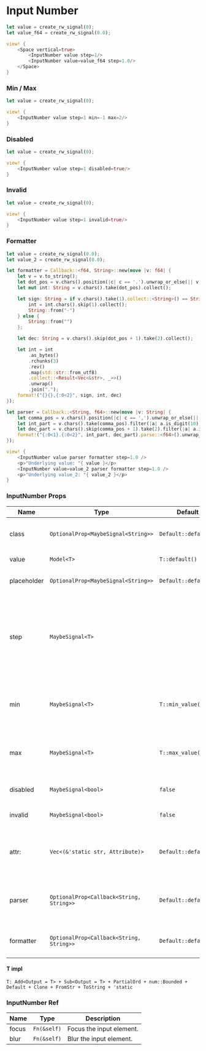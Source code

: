 # Input Number

```rust demo
let value = create_rw_signal(0);
let value_f64 = create_rw_signal(0.0);

view! {
    <Space vertical=true>
        <InputNumber value step=1/>
        <InputNumber value=value_f64 step=1.0/>
    </Space>
}
```

### Min / Max

```rust demo
let value = create_rw_signal(0);

view! {
    <InputNumber value step=1 min=-1 max=2/>
}
```

### Disabled

```rust demo
let value = create_rw_signal(0);

view! {
    <InputNumber value step=1 disabled=true/>
}
```

### Invalid

```rust demo
let value = create_rw_signal(0);

view! {
    <InputNumber value step=1 invalid=true/>
}
```

### Formatter

```rust demo
let value = create_rw_signal(0.0);
let value_2 = create_rw_signal(0.0);

let formatter = Callback::<f64, String>::new(move |v: f64| {
    let v = v.to_string();
    let dot_pos = v.chars().position(|c| c == '.').unwrap_or_else(|| v.chars().count());
    let mut int: String = v.chars().take(dot_pos).collect();

    let sign: String = if v.chars().take(1).collect::<String>() == String::from("-") { 
        int = int.chars().skip(1).collect();
        String::from("-")
    } else { 
        String::from("") 
    };

    let dec: String = v.chars().skip(dot_pos + 1).take(2).collect();

    let int = int
        .as_bytes()
        .rchunks(3)
        .rev()
        .map(std::str::from_utf8)
        .collect::<Result<Vec<&str>, _>>()
        .unwrap()
        .join(".");
    format!("{}{},{:0<2}", sign, int, dec)
});

let parser = Callback::<String, f64>::new(move |v: String| {
    let comma_pos = v.chars().position(|c| c == ',').unwrap_or_else(|| v.chars().count());
    let int_part = v.chars().take(comma_pos).filter(|a| a.is_digit(10)).collect::<String>();
    let dec_part = v.chars().skip(comma_pos + 1).take(2).filter(|a| a.is_digit(10)).collect::<String>();
    format!("{:0<1}.{:0<2}", int_part, dec_part).parse::<f64>().unwrap_or_default()
});

view! {
    <InputNumber value parser formatter step=1.0 />
    <p>"Underlying value: "{ value }</p>
    <InputNumber value=value_2 parser formatter step=1.0 />
    <p>"Underlying value_2: "{ value_2 }</p>
}
```
### InputNumber Props

| Name | Type | Default | Description |
| --- | --- | --- | --- |
| class | `OptionalProp<MaybeSignal<String>>` | `Default::default()` | Addtional classes for the input element. |
| value | `Model<T>` | `T::default()` | Set the input value. |
| placeholder | `OptionalProp<MaybeSignal<String>>` | `Default::default()` | Placeholder of input number. |
| step | `MaybeSignal<T>` |  | The number which the current value is increased or decreased on key or button press. |
| min | `MaybeSignal<T>` | `T::min_value()` | The minimum number that the input value can take. |
| max | `MaybeSignal<T>` | `T::max_value()` | The maximum number that the input value can take. |
| disabled | `MaybeSignal<bool>` | `false` | Whether the input is disabled. |
| invalid | `MaybeSignal<bool>` | `false` | Whether the input is invalid. |
| attr: | `Vec<(&'static str, Attribute)>` | `Default::default()` | The dom attrs of the input element inside the component. |
| parser | `OptionalProp<Callback<String, String>>` | `Default::default()` | Modifies the user input before assigning it to the value |
| formatter | `OptionalProp<Callback<String, String>>` | `Default::default()` | Formats the value to be shown to the user |

#### T impl

`T: Add<Output = T> + Sub<Output = T> + PartialOrd + num::Bounded + Default + Clone + FromStr + ToString + 'static`

### InputNumber Ref

| Name  | Type        | Description              |
| ----- | ----------- | ------------------------ |
| focus | `Fn(&self)` | Focus the input element. |
| blur  | `Fn(&self)` | Blur the input element.  |

